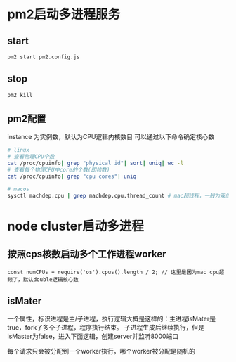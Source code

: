 # pm2启动多进程服务

## start
```bash
pm2 start pm2.config.js
```

## stop
```bash
pm2 kill
```

## pm2配置
instance 为实例数，默认为CPU逻辑内核数目
可以通过以下命令确定核心数

```bash
# linux
# 查看物理CPU个数
cat /proc/cpuinfo| grep "physical id"| sort| uniq| wc -l
# 查看每个物理CPU中core的个数(即核数)
cat /proc/cpuinfo| grep "cpu cores"| uniq
```

```bash
# macos
sysctl machdep.cpu | grep machdep.cpu.thread_count # mac超线程，一般为双倍逻辑核数
```

# node cluster启动多进程
## 按照cps核数启动多个工作进程worker

```
const numCPUs = require('os').cpus().length / 2; // 这里是因为mac cpu超频了，默认double逻辑核心数
```

## isMater
一个属性，标识进程是主/子进程，执行逻辑大概是这样的：主进程isMater是true，fork了多个子进程，程序执行结束。
子进程生成后继续执行，但是isMaster为false，进入下面逻辑，创建server并监听8000端口

每个请求只会被分配到一个worker执行，哪个worker被分配是随机的
